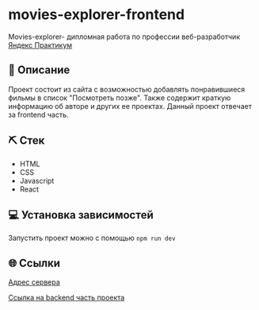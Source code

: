 # movies-explorer-frontend
Movies-explorer- дипломная работа по профессии веб-разработчик [Яндекс Практикум](https://praktikum.yandex.ru "Яндекс Практикум")
## 📌 Описание
Проект состоит из сайта с возможностью добавлять понравившиеся фильмы в список "Посмотреть позже". Также содержит краткую информацию об авторе и других ее проектах. Данный проект отвечает за frontend часть.
## ⛏ Стек
- HTML
- CSS
- Javascript
- React
## 💻 Установка зависимостей
Запустить проект можно с помощью `npm run dev`
## 🌐 Ссылки

[Адрес сервера](https://alpinaj-diplom.nomoredomains.sbs/)

[Ссылка на backend часть проекта](https://github.com/AlpinaJ/movies-explorer-api)
<!-- ## 📅 Планы по доработке -->
